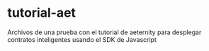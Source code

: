 # tutorial-aet

Archivos de una prueba con el tutorial de aeternity para desplegar contratos inteligentes usando el SDK de Javascript
